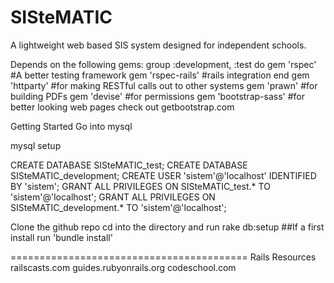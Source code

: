 SISteMATIC
==========

A lightweight web based SIS system designed for independent schools.

Depends on the following gems:
group :development, :test do
  gem 'rspec' #A better testing framework
  gem 'rspec-rails' #rails integration
end
gem 'httparty' #for making RESTful calls out to other systems
gem 'prawn' #for building PDFs
gem 'devise' #for permissions
gem 'bootstrap-sass' #for better looking web pages check out getbootstrap.com

Getting Started
Go into mysql

mysql setup

CREATE DATABASE SISteMATIC_test;
CREATE DATABASE SISteMATIC_development;
CREATE USER 'sistem'@'localhost' IDENTIFIED BY 'sistem';
GRANT ALL PRIVILEGES ON SISteMATIC_test.* TO 'sistem'@'localhost';
GRANT ALL PRIVILEGES ON SISteMATIC_development.* TO 'sistem'@'localhost';

Clone the github repo
cd into the directory and run
rake db:setup
##If a first install run 'bundle install'

=========================================
Rails Resources
railscasts.com
guides.rubyonrails.org
codeschool.com
